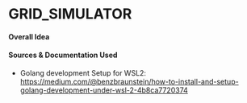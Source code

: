 # GRID_SIMULATOR

#### Overall Idea

#### Sources & Documentation Used

- Golang development Setup for WSL2: https://medium.com/@benzbraunstein/how-to-install-and-setup-golang-development-under-wsl-2-4b8ca7720374